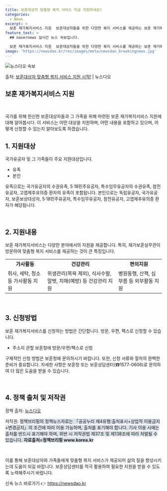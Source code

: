 ```yaml
---
title: 보훈대상자 맞춤형 복지 서비스 지금 지원하세요!
categories:
  - News
excerpt: >
  보훈 재가복지서비스 지원  보훈대상자들을 위한 다양한 복지 서비스를 제공하는 보훈 재가복지서비스 지원에 대해…
feature_text: >
  ## navernews 실시간 뉴스 속보입니다.

  보훈 재가복지서비스 지원  보훈대상자들을 위한 다양한 복지 서비스를 제공하는 보훈 재가복지서비스 지원에 대해…
image: 'https://newsdao.kr/res/images/meta/newsdao_breakingnews.jpg'
---
```


![뉴스다오 속보](https://newsdao.kr/res/images/meta/newsdao_breakingnews.jpg)

<p>출처: <a href="https://newsdao.kr/4304" rel="dofollow">보훈대상자 맞춤형 복지 서비스 지원 시작!</a> | 뉴스다오</p>

<h2 data-ke-size="size26">보훈 재가복지서비스 지원</h2>
<p data-ke-size="size16">&nbsp;</p>
국가를 위해 헌신한 보훈대상자들과 그 가족을 위해 마련된 보훈 재가복지서비스 지원에 대해 알아봅시다. 이 서비스는 어떤 대상을 지원하며, 어떤 내용을 포함하고 있으며, 어떻게 신청할 수 있는지 알아보도록 하겠습니다.
<p data-ke-size="size16"></p>

<h2 data-ke-size="size24">1. 지원대상</h2>
<p data-ke-size="size16">국가유공자 및 그 가족들이 주요 지원대상입니다.</p>
<ul>
<li>유족</li>
<li>본인</li>
</ul>
<p data-ke-size="size16">유족으로는 국가유공자의 수권유족, 5·18민주유공자, 특수임무유공자의 수권유족, 참전유공자, 고엽제후유의증 환자의 유족이 포함됩니다. 본인으로는 독립유공자, 국가유공자, 보훈보상대상자, 5·18민주유공자, 특수임무유공자, 참전유공자, 고엽제후유의증 환자가 해당됩니다.</p>
<p data-ke-size="size16">&nbsp;</p>

<h2 data-ke-size="size24">2. 지원내용</h2>
<p data-ke-size="size16">보훈 재가복지서비스는 다양한 분야에서의 지원을 제공합니다. 특히, 재가보훈실무관이 방문하여 맞춤형 복지 서비스를 제공하는 것이 큰 특징입니다.</p>
<table>
<tr>
<td style="text-align: center; height: 17px;"><b>가사활동</b></td>
<td style="text-align: center; height: 17px;"><b>건강관리</b></td>
<td style="text-align: center; height: 17px;"><b>편의지원</b></td>
</tr>
<tr>
<td>취사, 세탁, 청소 등 가사활동 지원</td>
<td>위생관리(목욕 제외), 식사수발, 말벗, 치매(예방) 등 건강관리 지원</td>
<td>병원동행, 산책, 심부름 등 외부활동 지원</td>
</tr>
</table>
<p data-ke-size="size16">&nbsp;</p>

<h2 data-ke-size="size24">3. 신청방법</h2>
<p data-ke-size="size16">보훈 재가복지서비스를 신청하는 방법은 간단합니다. 방문, 우편, 팩스로 신청할 수 있습니다.</p>
<ul>
<li>주소지 관할 보훈청에 방문/우편/팩스로 신청</li>
</ul>
<p data-ke-size="size16">구체적인 신청 방법은 보훈청에 문의하시기 바랍니다. 또한, 신청 서류와 절차의 완벽한 준비가 중요합니다. 자세한 사항은 보훈청 또는 보훈상담센터(☎1577-0606)로 문의하여 더 많은 도움을 받을 수 있습니다.</p>
<p data-ke-size="size16">&nbsp;</p>

<h2 data-ke-size="size24">4. 정책 출처 및 저작권</h2>
<p data-ke-size="size16">정책 출처: <a href="https://newsdao.kr/4304" target="_blank" rel="noopener">뉴스다오</a></p>
<p data-ke-size="size16">저작권: <span style="background-color: #21538527;">정책브리핑의 정책뉴스자료는 「공공누리 제4유형:출처표시+상업적 이용금지+변경금지」의 조건에 따라 이용 가능하며, 출처를 표기해야 합니다. 기사 이용 시에는 출처를 반드시 표기해야 하며, 위반 시 저작권법 제37조 및 제138조에 따라 처벌될 수 있습니다. <b>자료출처=정책브리핑 www.korea.kr</b></span></p>
<p data-ke-size="size16">&nbsp;</p>

이를 통해 보훈대상자와 가족들에게 맞춤형 복지 서비스가 제공되어 삶의 질을 향상시키는데 도움이 되길 바랍니다. 보훈상담센터를 적극 활용하여 필요한 지원을 받을 수 있도록 노력해주시기 바랍니다. 

신속 뉴스 바로가기 👉 <a href="https://newsdao.kr" rel="dofollow">https://newsdao.kr</a>


